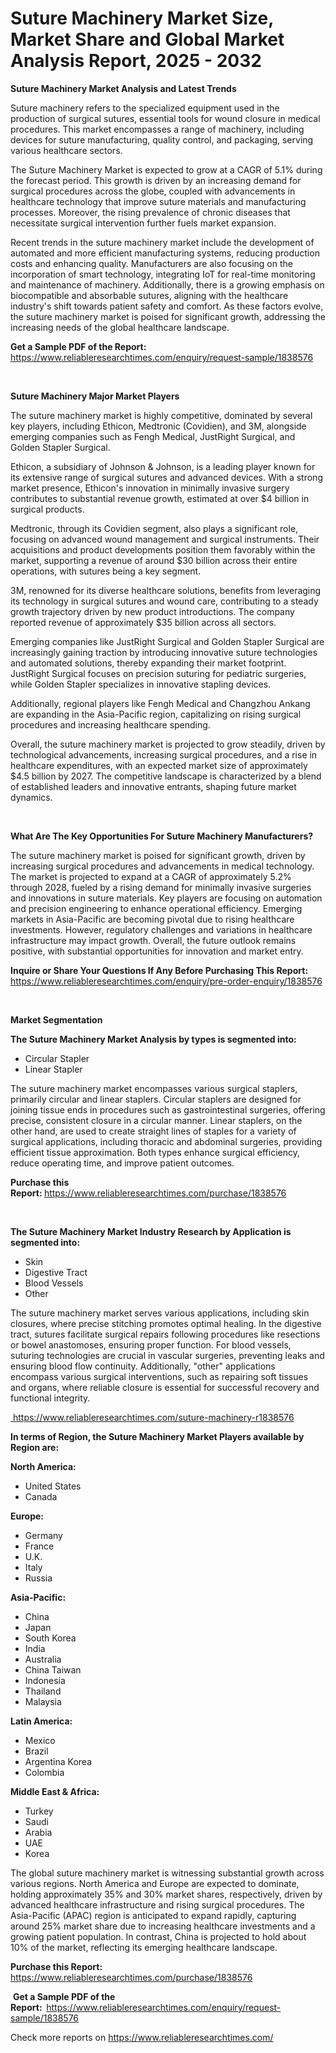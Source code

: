 <p><h1>Suture Machinery Market Size, Market Share and Global Market Analysis Report, 2025 - 2032</h1></p><p><strong>Suture Machinery Market Analysis and Latest Trends</strong></p>
<p><p>Suture machinery refers to the specialized equipment used in the production of surgical sutures, essential tools for wound closure in medical procedures. This market encompasses a range of machinery, including devices for suture manufacturing, quality control, and packaging, serving various healthcare sectors.</p><p>The Suture Machinery Market is expected to grow at a CAGR of 5.1% during the forecast period. This growth is driven by an increasing demand for surgical procedures across the globe, coupled with advancements in healthcare technology that improve suture materials and manufacturing processes. Moreover, the rising prevalence of chronic diseases that necessitate surgical intervention further fuels market expansion.</p><p>Recent trends in the suture machinery market include the development of automated and more efficient manufacturing systems, reducing production costs and enhancing quality. Manufacturers are also focusing on the incorporation of smart technology, integrating IoT for real-time monitoring and maintenance of machinery. Additionally, there is a growing emphasis on biocompatible and absorbable sutures, aligning with the healthcare industry's shift towards patient safety and comfort. As these factors evolve, the suture machinery market is poised for significant growth, addressing the increasing needs of the global healthcare landscape.</p></p>
<p><strong>Get a Sample PDF of the Report:&nbsp;</strong> <a href="https://www.reliableresearchtimes.com/enquiry/request-sample/1838576?utm_campaign=3017&utm_medium=2&utm_source=Github&utm_content=ia&utm_term=05032025&utm_id=suture-machinery">https://www.reliableresearchtimes.com/enquiry/request-sample/1838576</a></p>
<p>&nbsp;</p>
<p><strong>Suture Machinery Major Market Players</strong></p>
<p><p>The suture machinery market is highly competitive, dominated by several key players, including Ethicon, Medtronic (Covidien), and 3M, alongside emerging companies such as Fengh Medical, JustRight Surgical, and Golden Stapler Surgical. </p><p>Ethicon, a subsidiary of Johnson & Johnson, is a leading player known for its extensive range of surgical sutures and advanced devices. With a strong market presence, Ethicon's innovation in minimally invasive surgery contributes to substantial revenue growth, estimated at over $4 billion in surgical products.</p><p>Medtronic, through its Covidien segment, also plays a significant role, focusing on advanced wound management and surgical instruments. Their acquisitions and product developments position them favorably within the market, supporting a revenue of around $30 billion across their entire operations, with sutures being a key segment.</p><p>3M, renowned for its diverse healthcare solutions, benefits from leveraging its technology in surgical sutures and wound care, contributing to a steady growth trajectory driven by new product introductions. The company reported revenue of approximately $35 billion across all sectors.</p><p>Emerging companies like JustRight Surgical and Golden Stapler Surgical are increasingly gaining traction by introducing innovative suture technologies and automated solutions, thereby expanding their market footprint. JustRight Surgical focuses on precision suturing for pediatric surgeries, while Golden Stapler specializes in innovative stapling devices.</p><p>Additionally, regional players like Fengh Medical and Changzhou Ankang are expanding in the Asia-Pacific region, capitalizing on rising surgical procedures and increasing healthcare spending. </p><p>Overall, the suture machinery market is projected to grow steadily, driven by technological advancements, increasing surgical procedures, and a rise in healthcare expenditures, with an expected market size of approximately $4.5 billion by 2027. The competitive landscape is characterized by a blend of established leaders and innovative entrants, shaping future market dynamics.</p></p>
<p>&nbsp;</p>
<p><strong>What Are The Key Opportunities For Suture Machinery Manufacturers?</strong></p>
<p><p>The suture machinery market is poised for significant growth, driven by increasing surgical procedures and advancements in medical technology. The market is projected to expand at a CAGR of approximately 5.2% through 2028, fueled by a rising demand for minimally invasive surgeries and innovations in suture materials. Key players are focusing on automation and precision engineering to enhance operational efficiency. Emerging markets in Asia-Pacific are becoming pivotal due to rising healthcare investments. However, regulatory challenges and variations in healthcare infrastructure may impact growth. Overall, the future outlook remains positive, with substantial opportunities for innovation and market entry.</p></p>
<p><strong>Inquire or Share Your Questions If Any Before Purchasing This Report:</strong> <a href="https://www.reliableresearchtimes.com/enquiry/pre-order-enquiry/1838576?utm_campaign=3017&utm_medium=2&utm_source=Github&utm_content=ia&utm_term=05032025&utm_id=suture-machinery">https://www.reliableresearchtimes.com/enquiry/pre-order-enquiry/1838576</a></p>
<p>&nbsp;</p>
<p><strong>Market Segmentation</strong></p>
<p><strong>The Suture Machinery Market Analysis by types is segmented into:</strong></p>
<p><ul><li>Circular Stapler</li><li>Linear Stapler</li></ul></p>
<p><p>The suture machinery market encompasses various surgical staplers, primarily circular and linear staplers. Circular staplers are designed for joining tissue ends in procedures such as gastrointestinal surgeries, offering precise, consistent closure in a circular manner. Linear staplers, on the other hand, are used to create straight lines of staples for a variety of surgical applications, including thoracic and abdominal surgeries, providing efficient tissue approximation. Both types enhance surgical efficiency, reduce operating time, and improve patient outcomes.</p></p>
<p><strong>Purchase this Report:&nbsp;</strong><a href="https://www.reliableresearchtimes.com/purchase/1838576?utm_campaign=3017&utm_medium=2&utm_source=Github&utm_content=ia&utm_term=05032025&utm_id=suture-machinery">https://www.reliableresearchtimes.com/purchase/1838576</a></p>
<p>&nbsp;</p>
<p><strong>The Suture Machinery Market Industry Research by Application is segmented into:</strong></p>
<p><ul><li>Skin</li><li>Digestive Tract</li><li>Blood Vessels</li><li>Other</li></ul></p>
<p><p>The suture machinery market serves various applications, including skin closures, where precise stitching promotes optimal healing. In the digestive tract, sutures facilitate surgical repairs following procedures like resections or bowel anastomoses, ensuring proper function. For blood vessels, suturing technologies are crucial in vascular surgeries, preventing leaks and ensuring blood flow continuity. Additionally, "other" applications encompass various surgical interventions, such as repairing soft tissues and organs, where reliable closure is essential for successful recovery and functional integrity.</p></p>
<p><a href="https://www.reliableresearchtimes.com/suture-machinery-r1838576?utm_campaign=3017&utm_medium=2&utm_source=Github&utm_content=ia&utm_term=05032025&utm_id=suture-machinery">&nbsp;https://www.reliableresearchtimes.com/suture-machinery-r1838576</a></p>
<p><strong>In terms of Region, the Suture Machinery Market Players available by Region are:</strong></p>
<p>
    <p> <strong> North America: </strong>
        <ul>
            <li>United States</li>
            <li>Canada</li>
        </ul>
        </p> 
    <p> <strong> Europe: </strong>
        <ul>
            <li>Germany</li>
            <li>France</li>
            <li>U.K.</li>
            <li>Italy</li>
            <li>Russia</li>
        </ul>
        </p> 
    <p> <strong> Asia-Pacific: </strong>
        <ul>
            <li>China</li>
            <li>Japan</li>
            <li>South Korea</li>
            <li>India</li>
            <li>Australia</li>
            <li>China Taiwan</li>
            <li>Indonesia</li>
            <li>Thailand</li>
            <li>Malaysia</li>
        </ul>
        </p> 
    <p> <strong> Latin America: </strong>
        <ul>
            <li>Mexico</li>
            <li>Brazil</li>
            <li>Argentina Korea</li>
            <li>Colombia</li>
        </ul>
        </p> 
    <p> <strong> Middle East & Africa: </strong>
        <ul>
            <li>Turkey</li>
            <li>Saudi</li>
            <li>Arabia</li>
            <li>UAE</li>
            <li>Korea</li>
        </ul>
    </p>
    </p>
<p><p>The global suture machinery market is witnessing substantial growth across various regions. North America and Europe are expected to dominate, holding approximately 35% and 30% market shares, respectively, driven by advanced healthcare infrastructure and rising surgical procedures. The Asia-Pacific (APAC) region is anticipated to expand rapidly, capturing around 25% market share due to increasing healthcare investments and a growing patient population. In contrast, China is projected to hold about 10% of the market, reflecting its emerging healthcare landscape.</p></p>
<p><strong>Purchase this Report: </strong><a href="https://www.reliableresearchtimes.com/purchase/1838576?utm_campaign=3017&utm_medium=2&utm_source=Github&utm_content=ia&utm_term=05032025&utm_id=suture-machinery">https://www.reliableresearchtimes.com/purchase/1838576</a></p>
<p>&nbsp;<strong>Get a Sample PDF of the Report:&nbsp;&nbsp;</strong><a href="https://www.reliableresearchtimes.com/enquiry/request-sample/1838576?utm_campaign=3017&utm_medium=2&utm_source=Github&utm_content=ia&utm_term=05032025&utm_id=suture-machinery">https://www.reliableresearchtimes.com/enquiry/request-sample/1838576</a></p>
<p><strong></strong></p>
<p>Check more reports on <a href="https://www.reliableresearchtimes.com/?utm_campaign=3017&utm_medium=2&utm_source=Github&utm_content=ia&utm_term=05032025&utm_id=suture-machinery">https://www.reliableresearchtimes.com/</a></p>